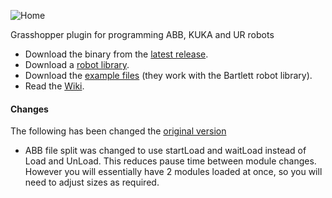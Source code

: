 
![Home](https://github.com/visose/Robots/blob/master/Documentation/Images/title.png)

Grasshopper plugin for programming ABB, KUKA and UR robots

* Download the binary from the [latest release](https://github.com/visose/Robots/releases).
* Download a [robot library](https://github.com/visose/Robots/wiki/Robot-libraries).
* Download the [example files](https://github.com/visose/Robots/tree/master/Documentation/Examples) (they work with the Bartlett robot library).
* Read the [Wiki](https://github.com/visose/Robots/wiki).

#### Changes
The following has been changed the [original version](https://github.com/visose/Robots/releases)

* ABB file split was changed to use startLoad and waitLoad instead of Load and UnLoad. This reduces pause time between module changes. However you will essentially have 2 modules loaded at once, so you will need to adjust sizes as required.
